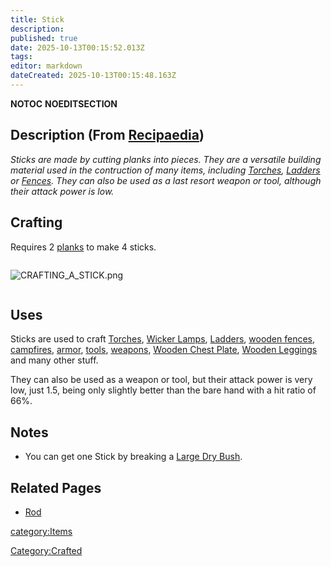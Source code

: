 ```yaml
---
title: Stick
description: 
published: true
date: 2025-10-13T00:15:52.013Z
tags: 
editor: markdown
dateCreated: 2025-10-13T00:15:48.163Z
---
```


__NOTOC__ __NOEDITSECTION__

## Description (From [Recipaedia](Recipaedia "wikilink"))

*Sticks are made by cutting planks into pieces. They are a versatile
building material used in the contruction of many items, including
[Torches](Torch "wikilink"), [Ladders](Wooden_Ladder "wikilink") or
[Fences](Wooden_Fence "wikilink"). They can also be used as a last
resort weapon or tool, although their attack power is low.*

## Crafting

Requires 2 [planks](Planks "wikilink") to make 4 sticks. 

<div style="overflow:hidden">

![CRAFTING_A_STICK.png](CRAFTING_A_STICK.png "CRAFTING_A_STICK.png")

</div>

## Uses

Sticks are used to craft [Torches](Torch "wikilink"), [Wicker
Lamps](Wicker_Lamp "wikilink"), [Ladders](Ladder "wikilink"), [wooden
fences](Wooden_Fence "wikilink"),
[campfires](Campfire "wikilink"), [armor](Wooden_Chest_Plate "wikilink"),
[tools](:Category:Tools "wikilink"),
[weapons](:Category:Weapons "wikilink"), [Wooden Chest
Plate](Wooden_Chest_Plate "wikilink"), [Wooden
Leggings](Wooden_Leggings "wikilink") and many other stuff.

They can also be used as a weapon or tool, but their attack power is
very low, just 1.5, being only slightly better than the bare hand with a
hit ratio of 66%.

## Notes

  - You can get one Stick by breaking a [Large Dry
    Bush](Large_Dry_Bush "wikilink").

## Related Pages

  - [Rod](Rod "wikilink")

[category:Items](category:Items "wikilink")

[Category:Crafted](Category:Crafted "wikilink")